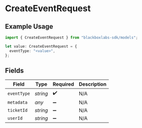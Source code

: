 # CreateEventRequest

## Example Usage

```typescript
import { CreateEventRequest } from "blackboxlabs-sdk/models";

let value: CreateEventRequest = {
  eventType: "<value>",
};
```

## Fields

| Field              | Type               | Required           | Description        |
| ------------------ | ------------------ | ------------------ | ------------------ |
| `eventType`        | *string*           | :heavy_check_mark: | N/A                |
| `metadata`         | *any*              | :heavy_minus_sign: | N/A                |
| `ticketId`         | *string*           | :heavy_minus_sign: | N/A                |
| `userId`           | *string*           | :heavy_minus_sign: | N/A                |